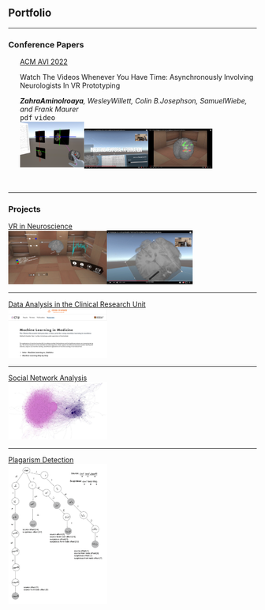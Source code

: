 
## Portfolio

---
### Conference Papers
<ul style="list-style: none;" display="inline-block;">
<li><li><u>ACM AVI 2022</u></li>
<li><p>Watch The Videos Whenever You Have Time: Asynchronously Involving Neurologists In VR Prototyping</p></li></li>
<li><i><b>ZahraAminolroaya</b>, WesleyWillett, Colin B.Josephson, SamuelWiebe, and Frank Maurer</i></li>
<li><kbd>pdf</kbd>
<kbd>video</kbd></li>
<li><img src="images/1.png" width=130 height=95/><img src="images/2.png" width=130/><img src="images/3.png" width=130/></li>
</ul>
<br>
 
---
### Projects

[VR in Neuroscience](/sample_page)
<br>
<img src="images/EPES1.PNG" width=200/><img src="images/EPES2.png" width=174/>

---
[Data Analysis in the Clinical Research Unit](/pdf/sample_presentation.pdf)
<br>
<img src="images/CRU1.png" width=200/>

---
[Social Network Analysis](/pdf/sample_presentation.pdf)
<br>
<img src="images/SNA.png" width=200/>

---
[Plagarism Detection](/pdf/sample_presentation.pdf)
<br>
<img src="images/plag.png" width=200/>


